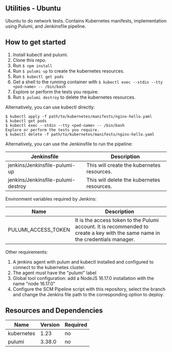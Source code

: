 ## Utilities - Ubuntu

Ubuntu to do network tests. Contains Kubernetes manifests, implementation using Pulumi, and Jenkinsfile pipeline.

## How to get started

1. Install kubectl and pulumi.
2. Clone this repo.
3. Run `$ npm install`
4. Run `$ pulumi up` to create the kubernetes resources.
5. Run `$ kubectl get pods` 
6. Get a shell to the running container with `$ kubectl exec --stdin --tty <pod-name> -- /bin/bash`
7. Explore or perform the tests you require.
8. Run `$ pulumi destroy` to delete the kubernetes resources.

Alternatively, you can use kubectl directly:

```
$ kubectl apply -f path/to/kubernetes/manifests/nginx-hello.yaml
$ kubectl get pods
$ kubectl exec --stdin --tty <pod-name> -- /bin/bash
Explore or perform the tests you require.
$ kubectl delete -f path/to/kubernetes/manifests/nginx-hello.yaml
```

Alternatively, you can use the Jenkinsfile to run the pipeline:

| Jenkinsfile                        | Description                                |
|------------------------------------|--------------------------------------------|
| jenkins/Jenkinsfile-pulumi-up      | This will create the kubernetes resources. |
| jenkins/Jenkinsfile-pulumi-destroy | This will delete the kubernetes resources. |

Environment variables required by Jenkins:

| Name                | Description                                |
|---------------------|--------------------------------------------|
| PULUMI_ACCESS_TOKEN | It is the access token to the Pulumi account. It is recommended to create a key with the same name in the credentials manager. |


Other requirements:
1. A jenkins agent with pulum and kubectl installed and configured to connect to the kubernetes cluster.
2. The agent must have the "pulumi" label
3. Global tool configuration: add a NodeJS 16.17.0 installation with the name "node 16.17.0"
4. Configure the SCM Pipeline script with this repository, select the branch and change the Jenkins file path to the corresponding option to deploy.


## Resources and Dependencies

| Name       | Version | Required |
|------------|---------|----------|
| kubernetes | 1.23    | no       |
| pulumi     | 3.38.0  | no       |




